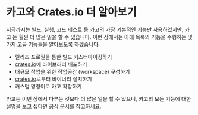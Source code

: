 # 카고와 Crates.io 더 알아보기

지금까지는 빌드, 실행, 코드 테스트 등 카고의 가장 기본적인 기능만
사용하였지만, 카고 는 훨씬 더 많은 일을 할 수 있습니다. 이번 장에서는
아래 목록의 기능을 수행하는 몇 가지 고급 기능들을 알아보도록 하겠습니다:

* 릴리즈 프로필을 통한 빌드 커스터마이징하기
* [crates.io](https://crates.io)<!-- ignore -->에 라이브러리 배포하기
* 대규모 작업을 위한 작업공간 (workspace) 구성하기
* [crates.io](https://crates.io)<!-- ignore -->로부터 바이너리 설치하기
* 커스텀 명령어로 카고 확장하기

카고는 이번 장에서 다루는 것보다 더 많은 일을 할 수 있으니,
카고의 모든 기능에 대한 설명을 보고 싶다면
[공식 문서](https://doc.rust-lang.org/cargo/)를 참고하세요.
